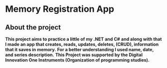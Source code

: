 # Memory Registration App
## About the project
**This project aims to practice a little of my .NET and C#**
**and along with that I made an app that creates, reads, updates, deletes, (CRUD), information that it saves in memory.**
**For a better understanding I used name, date, and series description.**
**This Project was supported by the Digital Innovation One Instruments (Organization of programming studies).**
